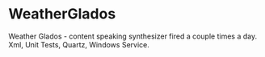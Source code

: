 WeatherGlados
=============

Weather Glados - content speaking synthesizer fired a couple times a day. Xml, Unit Tests, Quartz, Windows Service.

